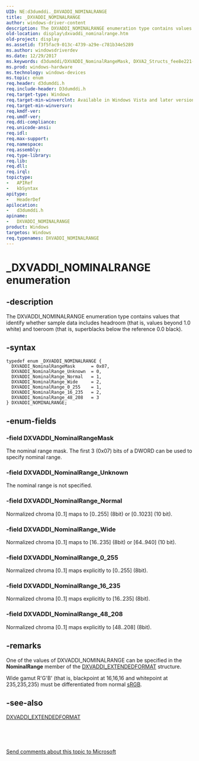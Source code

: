```yaml
---
UID: NE:d3dumddi._DXVADDI_NOMINALRANGE
title: _DXVADDI_NOMINALRANGE
author: windows-driver-content
description: The DXVADDI_NOMINALRANGE enumeration type contains values that identify whether sample data includes headroom (that is, values beyond 1.0 white) and toeroom (that is, superblacks below the reference 0.0 black).
old-location: display\dxvaddi_nominalrange.htm
old-project: display
ms.assetid: f3f5fac9-013c-4739-a29e-c781b34e5289
ms.author: windowsdriverdev
ms.date: 12/29/2017
ms.keywords: d3dumddi/DXVADDI_NominalRangeMask, DXVA2_Structs_fee8e221-64df-474a-a178-439365c683fd.xml, d3dumddi/DXVADDI_NominalRange_Wide, DXVADDI_NominalRange_16_235, d3dumddi/DXVADDI_NominalRange_16_235, DXVADDI_NominalRange_Unknown, DXVADDI_NominalRange_Normal, d3dumddi/DXVADDI_NOMINALRANGE, DXVADDI_NOMINALRANGE enumeration [Display Devices], d3dumddi/DXVADDI_NominalRange_Normal, DXVADDI_NominalRange_0_255, DXVADDI_NominalRange_48_208, d3dumddi/DXVADDI_NominalRange_48_208, DXVADDI_NOMINALRANGE, _DXVADDI_NOMINALRANGE, DXVADDI_NominalRangeMask, display.dxvaddi_nominalrange, DXVADDI_NominalRange_Wide, d3dumddi/DXVADDI_NominalRange_0_255, d3dumddi/DXVADDI_NominalRange_Unknown
ms.prod: windows-hardware
ms.technology: windows-devices
ms.topic: enum
req.header: d3dumddi.h
req.include-header: D3dumddi.h
req.target-type: Windows
req.target-min-winverclnt: Available in Windows Vista and later versions of the Windows operating systems.
req.target-min-winversvr: 
req.kmdf-ver: 
req.umdf-ver: 
req.ddi-compliance: 
req.unicode-ansi: 
req.idl: 
req.max-support: 
req.namespace: 
req.assembly: 
req.type-library: 
req.lib: 
req.dll: 
req.irql: 
topictype: 
-	APIRef
-	kbSyntax
apitype: 
-	HeaderDef
apilocation: 
-	d3dumddi.h
apiname: 
-	DXVADDI_NOMINALRANGE
product: Windows
targetos: Windows
req.typenames: DXVADDI_NOMINALRANGE
---
```


# _DXVADDI_NOMINALRANGE enumeration


## -description


The DXVADDI_NOMINALRANGE enumeration type contains values that identify whether sample data includes headroom (that is, values beyond 1.0 white) and toeroom (that is, superblacks below the reference 0.0 black). 


## -syntax


````
typedef enum _DXVADDI_NOMINALRANGE { 
  DXVADDI_NominalRangeMask      = 0x07,
  DXVADDI_NominalRange_Unknown  = 0,
  DXVADDI_NominalRange_Normal   = 1,
  DXVADDI_NominalRange_Wide     = 2,
  DXVADDI_NominalRange_0_255    = 1,
  DXVADDI_NominalRange_16_235   = 2,
  DXVADDI_NominalRange_48_208   = 3
} DXVADDI_NOMINALRANGE;
````


## -enum-fields




### -field DXVADDI_NominalRangeMask

The nominal range mask. The first 3 (0x07) bits of a DWORD can be used to specify nominal range.


### -field DXVADDI_NominalRange_Unknown

The nominal range is not specified.


### -field DXVADDI_NominalRange_Normal

Normalized chroma [0..1] maps to [0..255] (8bit) or [0..1023] (10 bit).


### -field DXVADDI_NominalRange_Wide

Normalized chroma [0..1] maps to [16..235] (8bit) or [64..940] (10 bit).


### -field DXVADDI_NominalRange_0_255

Normalized chroma [0..1] maps explicitly to [0..255] (8bit).


### -field DXVADDI_NominalRange_16_235

Normalized chroma [0..1] maps explicitly to [16..235] (8bit).


### -field DXVADDI_NominalRange_48_208

Normalized chroma [0..1] maps explicitly to [48..208] (8bit).


## -remarks


One of the values of DXVADDI_NOMINALRANGE can be specified in the <b>NominalRange</b> member of the <a href="..\d3dumddi\ns-d3dumddi-_dxvaddi_extendedformat.md">DXVADDI_EXTENDEDFORMAT</a> structure.

Wide gamut R'G'B' (that is, blackpoint at 16,16,16 and whitepoint at 235,235,235) must be differentiated from normal <a href="http://go.microsoft.com/fwlink/p/?linkid=10112">sRGB</a>.



## -see-also

<a href="..\d3dumddi\ns-d3dumddi-_dxvaddi_extendedformat.md">DXVADDI_EXTENDEDFORMAT</a>

 

 

<a href="mailto:wsddocfb@microsoft.com?subject=Documentation%20feedback [display\display]:%20DXVADDI_NOMINALRANGE enumeration%20 RELEASE:%20(12/29/2017)&amp;body=%0A%0APRIVACY STATEMENT%0A%0AWe use your feedback to improve the documentation. We don't use your email address for any other purpose, and we'll remove your email address from our system after the issue that you're reporting is fixed. While we're working to fix this issue, we might send you an email message to ask for more info. Later, we might also send you an email message to let you know that we've addressed your feedback.%0A%0AFor more info about Microsoft's privacy policy, see http://privacy.microsoft.com/en-us/default.aspx." title="Send comments about this topic to Microsoft">Send comments about this topic to Microsoft</a>

